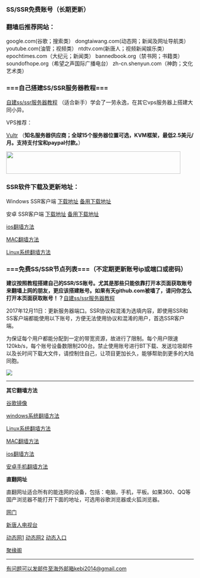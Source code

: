 ### SS/SSR免费账号（长期更新）

### 翻墙后推荐网站：

google.com(谷歌；搜索类） dongtaiwang.com(动态网；新闻及网址导航类）  youtube.com(油管；视频类）  ntdtv.com(新唐人；视频新闻娱乐类）    epochtimes.com（大纪元；新闻类）   bannedbook.org（禁书网；书籍类）   soundofhope.org（希望之声国际广播电台）
    zh-cn.shenyun.com（神韵；文化艺术类）



### ===自己搭建SS/SSR服务器教程===

[自建ss/ssr服务器教程](https://github.com/Alvin9999/new-pac/wiki/%E8%87%AA%E5%BB%BAss%E6%9C%8D%E5%8A%A1%E5%99%A8%E6%95%99%E7%A8%8B) （适合新手）学会了一劳永逸，在其它vps服务器上搭建大同小异。

VPS推荐：

[Vultr](http://www.vultr.com/?ref=7048874) （**知名服务器供应商；全球15个服务器位置可选，KVM框架，最低2.5美元/月。支持支付宝和paypal付款。**）

<a href="https://www.vultr.com/?ref=7048874"><img src="https://www.vultr.com/media/banner_2.png" width="468" height="60"></a>

### SSR软件下载及更新地址：

Windows SSR客户端 [下载地址](https://github.com/shadowsocksr-backup/shadowsocksr-csharp/releases) [备用下载地址](https://nofile.io/f/6Jm7WJCyOVv/ShadowsocksR-4.7.0-win.7z)

安卓 SSR客户端 [下载地址](https://github.com/shadowsocksr-backup/shadowsocksr-android/releases) [备用下载地址](https://nofile.io/f/GRWw7PbADrc#1c6c32f969e7f5d9) 

[ios翻墙方法](https://github.com/Alvin9999/new-pac/wiki/%E8%8B%B9%E6%9E%9C%E6%89%8B%E6%9C%BA%E7%BF%BB%E5%A2%99%E8%BD%AF%E4%BB%B6) 

[MAC翻墙方法](https://github.com/Alvin9999/new-pac/wiki/%E8%8B%B9%E6%9E%9C%E7%94%B5%E8%84%91MAC%E7%BF%BB%E5%A2%99%E8%BD%AF%E4%BB%B6) 

[Linux系统翻墙方法](https://github.com/Alvin9999/new-pac/wiki/Linux%E7%B3%BB%E7%BB%9F%E7%BF%BB%E5%A2%99%E6%96%B9%E6%B3%95)

### ===免费SS/SSR节点列表===（不定期更新账号ip或端口或密码）

**建议按照教程搭建自己的SSR/SS账号。尤其是那些只能依靠打开本页面获取账号来翻墙上网的朋友，更应该搭建账号。如果有天github.com被墙了，请问你怎么打开本页面获取账号！？**[自建ss/ssr服务器教程](https://github.com/Alvin9999/new-pac/wiki/%E8%87%AA%E5%BB%BAss%E6%9C%8D%E5%8A%A1%E5%99%A8%E6%95%99%E7%A8%8B)

2017年12月11日：更新服务器端口。SSR协议和混淆为选填内容，即使用SSR和SS客户端都能使用以下账号，方便无法使用协议和混淆的用户，首选SSR客户端。

为保证每个用户都能分配到一定的带宽资源，故进行了限制。每个用户限速120kb/s，每个账号设备数限制200台。禁止使用账号进行BT下载、发送垃圾邮件以及长时间下载大文件，请控制住自己，让项目更加长久，能够帮助到更多的大陆同胞。

![](https://raw.githubusercontent.com/Alvin9999/PAC/master/ss/ssr3036.PNG)


***


**其它翻墙方法**

[谷歌镜像](https://github.com/Alvin9999/new-pac/wiki/%E8%B0%B7%E6%AD%8C%E9%95%9C%E5%83%8F) 

[windows系统翻墙方法](https://github.com/Alvin9999/new-pac/wiki)

[Linux系统翻墙方法](https://github.com/Alvin9999/new-pac/wiki/Linux%E7%B3%BB%E7%BB%9F%E7%BF%BB%E5%A2%99%E6%96%B9%E6%B3%95)

[MAC翻墙方法](https://github.com/Alvin9999/new-pac/wiki/%E8%8B%B9%E6%9E%9C%E7%94%B5%E8%84%91MAC%E7%BF%BB%E5%A2%99%E8%BD%AF%E4%BB%B6) 

[ios翻墙方法](https://github.com/Alvin9999/new-pac/wiki/%E8%8B%B9%E6%9E%9C%E6%89%8B%E6%9C%BA%E7%BF%BB%E5%A2%99%E8%BD%AF%E4%BB%B6)  

[安卓手机翻墙方法](https://github.com/Alvin9999/new-pac/wiki/%E5%AE%89%E5%8D%93%E6%89%8B%E6%9C%BA%E7%89%88)

**直翻网址**

直翻网址适合所有的能连网的设备，包括：电脑，手机，平板。如果360、QQ等国产浏览器不能打开下面的地址，可选用谷歌浏览器或火狐浏览器。

[网门](https://github.com/oGate2/oGate/blob/master/README.md) 

[新唐人电视台](http://yz3.654k.cf/5)

[动态网1](http://yz3.654k.cf/) [动态网2](http://9cc.zs99.gq/dtw/) [动态入口](http://9s.ce33.cf/)

[聚缘阁](https://github.com/ju99/e/wiki)

***

有问题可以发邮件至海外邮箱kebi2014@gmail.com